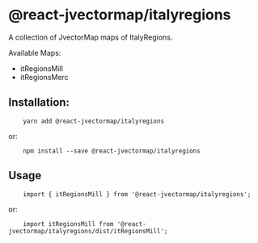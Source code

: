 # @react-jvectormap/italyregions

A collection of JvectorMap maps of ItalyRegions.

Available Maps:

- itRegionsMill
- itRegionsMerc

## Installation:

```
    yarn add @react-jvectormap/italyregions
```

or:

```
    npm install --save @react-jvectormap/italyregions
```

## Usage

```
    import { itRegionsMill } from '@react-jvectormap/italyregions';
```

or:

```
    import itRegionsMill from '@react-jvectormap/italyregions/dist/itRegionsMill';
```
